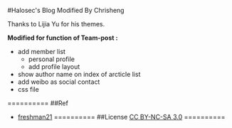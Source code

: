 #Halosec's Blog
Modified By Chrisheng

Thanks to Lijia Yu for his themes.

**Modified for function of Team-post :**
*   add member list
	* personal profile
	* add profile layout
*   show author name on index of arcticle list
*   add weibo as social contact
*   css file
	
==========
##Ref

- [freshman21](https://github.com/yulijia/freshman21)
==========
##License
[CC BY-NC-SA 3.0](LICENSE)
==========